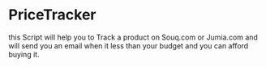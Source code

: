 # PriceTracker

this Script will help you to Track a product on Souq.com or Jumia.com and will send you an email when it less than your budget and you can afford buying it.
